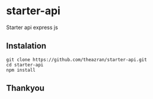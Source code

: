 # starter-api
Starter api express js

## Instalation
```
git clone https://github.com/theazran/starter-api.git
cd starter-api
npm install
```
## Thankyou
